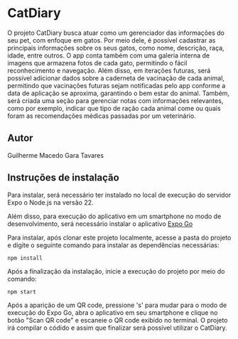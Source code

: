 # CatDiary

O projeto CatDiary busca atuar como um gerenciador das informações do seu pet, com enfoque em gatos. Por meio dele, é possível cadastrar as principais informações sobre os seus gatos, como nome, descrição, raça, idade, entre outros. O app conta também com uma galeria interna de imagens que armazena fotos de cada gato, permitindo o fácil reconhecimento e navegação.
Além disso, em iterações futuras, será possível adicionar dados sobre a caderneta de vacinação de cada animal, permitindo que vacinações futuras sejam notificadas pelo app conforme a data de aplicação se aproxima, garantindo o bem estar do animal.
Também, será criada uma seção para gerenciar notas com informações relevantes, como por exemplo, indicar que tipo de ração cada animal come ou quais foram as recomendações médicas passadas por um veterinário.

## Autor
Guilherme Macedo Gara Tavares

## Instruções de instalação
Para instalar, será necessário ter instalado no local de execução do servidor Expo o Node.js na versão 22.

Além disso, para execução do aplicativo em um smartphone no modo de desenvolvimento, será necessário instalar o aplicativo [Expo Go](https://play.google.com/store/apps/details?id=host.exp.exponent&hl=pt_BR&pli=1)

Para instalar, após clonar este projeto localmente, acesse a pasta do projeto e digite o seguinte comando para instalar as dependências necessárias:
```
npm install
```

Após a finalização da instalação, inicie a execução do projeto por meio do comando:
```
npm start
```

Após a aparição de um QR code, pressione 's' para mudar para o modo de execução do Expo Go, abra o aplicativo em seu smartphone e clique no botão "Scan QR code" e escaneie o QR code exibido no terminal. O projeto irá compilar o códido e assim que finalizar será possível utilizar o CatDiary.